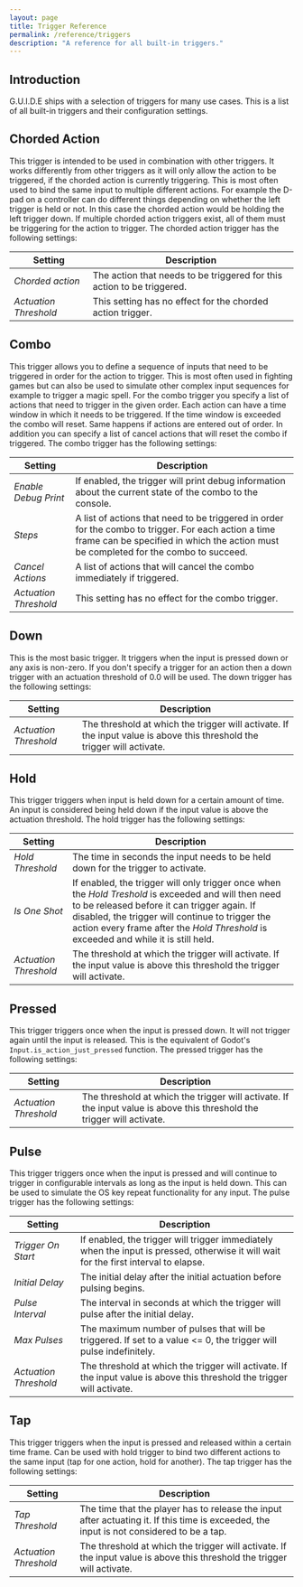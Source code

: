 ```yaml
---
layout: page
title: Trigger Reference
permalink: /reference/triggers
description: "A reference for all built-in triggers."
---
```


## Introduction
G.U.I.D.E ships with a selection of triggers for many use cases. This is a list of all built-in triggers and their configuration settings.

## Chorded Action
This trigger is intended to be used in combination with other triggers. It works differently from other triggers as it will only allow the action to be triggered, if the chorded action is currently triggering. This is most often used to bind the same input to multiple different actions. For example the D-pad on a controller can do different things depending on whether the left trigger is held or not. In this case the chorded action would be holding the left trigger down. If multiple chorded action triggers exist, all of them must be triggering for the action to trigger. The chorded action trigger has the following settings:

| Setting | Description |
|---|---|
| _Chorded action_ | The action that needs to be triggered for this action to be triggered. |
|_Actuation Threshold_ | This setting has no effect for the chorded action trigger. |

## Combo
This trigger allows you to define a sequence of inputs that need to be triggered in order for the action to trigger. This is most often used in fighting games but can also be used to simulate other complex input sequences for example to trigger a magic spell. For the combo trigger you specify a list of actions that need to trigger in the given order. Each action can have a time window in which it needs to be triggered. If the time window is exceeded the combo will reset. Same happens if actions are entered out of order. In addition you can specify a list of cancel actions that will reset the combo if triggered. The combo trigger has the following settings:

| Setting | Description |
|---|---|
|_Enable Debug Print_| If enabled, the trigger will print debug information about the current state of the combo to the console. |
|_Steps_| A list of actions that need to be triggered in order for the combo to trigger. For each action a time frame can be specified in which the action must be completed for the combo to succeed. |
|_Cancel Actions_| A list of actions that will cancel the combo immediately if triggered. |
|_Actuation Threshold_ | This setting has no effect for the combo trigger. |


## Down
This is the most basic trigger. It triggers when the input is pressed down or any axis is non-zero. If you don't specify a trigger for an action then a down trigger with an actuation threshold of 0.0 will be used. The down trigger has the following settings:

| Setting | Description |
|---|---|
|_Actuation Threshold_| The threshold at which the trigger will activate. If the input value is above this threshold the trigger will activate. |


## Hold
This trigger triggers when input is held down for a certain amount of time. An input is considered being held down if the input value is above the actuation threshold. The hold trigger has the following settings:

| Setting | Description |
|---|---|
|_Hold Threshold_| The time in seconds the input needs to be held down for the trigger to activate. |
|_Is One Shot_| If enabled, the trigger will only trigger once when the _Hold Treshold_ is exceeded and will then need to be released before it can trigger again. If disabled, the trigger will continue to  trigger the action every frame after the _Hold Threshold_ is exceeded and while it is still held. |
|_Actuation Threshold_| The threshold at which the trigger will activate. If the input value is above this threshold the trigger will activate. |

## Pressed
This trigger triggers once when the input is pressed down. It will not trigger again until the input is released. This is the equivalent of Godot's `Input.is_action_just_pressed` function. The pressed trigger has the following settings:

| Setting | Description |
|---|---|
|_Actuation Threshold_| The threshold at which the trigger will activate. If the input value is above this threshold the trigger will activate. |

## Pulse
This trigger triggers once when the input is pressed and will continue to trigger in configurable intervals as long as the input is held down. This can be used to simulate the OS key repeat functionality for any input. The pulse trigger has the following settings:

| Setting | Description |
|---|---|
|_Trigger On Start_| If enabled, the trigger will trigger immediately when the input is pressed, otherwise it will wait for the first interval to elapse. |
|_Initial Delay_| The initial delay after the initial actuation before pulsing begins. |
|_Pulse Interval_| The interval in seconds at which the trigger will pulse after the initial delay. |
|_Max Pulses_| The maximum number of pulses that will be triggered. If set to a value <= 0, the trigger will pulse indefinitely. |
|_Actuation Threshold_| The threshold at which the trigger will activate. If the input value is above this threshold the trigger will activate. |

## Tap
This trigger triggers when the input is pressed and released within a certain time frame. Can be used with hold trigger to bind two different actions to the same input (tap for one action, hold for another). The tap trigger has the following settings:

| Setting | Description |
|---|---|
|_Tap Threshold_| The time that the player has to release the input after actuating it. If this time is exceeded, the input is not considered to be a tap. |
|_Actuation Threshold_| The threshold at which the trigger will activate. If the input value is above this threshold the trigger will activate. |

